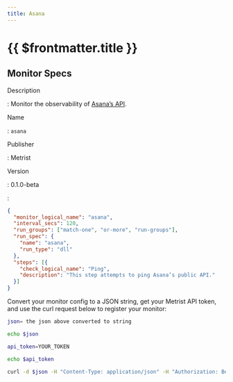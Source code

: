 ```yaml
---
title: Asana
---
```


# {{ $frontmatter.title }}

## Monitor Specs

Description

: Monitor the observability of [Asana’s API](https://developers.asana.com/docs).

Name

: `asana`

Publisher

: Metrist

Version

: 0.1.0-beta

: &nbsp;


<!--@include: /parts/_1.md-->


<!--@include: /parts/_2.md-->


<!--@include: /parts/_3.md-->





<!--@include: /parts/_4.md-->


```json
{
  "monitor_logical_name": "asana",
  "interval_secs": 120,
  "run_groups": ["match-one", "or-more", "run-groups"],
  "run_spec": {
    "name": "asana",
    "run_type": "dll"
  },
  "steps": [{
    "check_logical_name": "Ping",
    "description": "This step attempts to ping Asana’s public API."
  }]
}
```




Convert your monitor config to a JSON string, get your Metrist API token, and use the curl request below to register your monitor:

```sh
json= the json above converted to string

echo $json

api_token=YOUR_TOKEN

echo $api_token

curl -d $json -H "Content-Type: application/json" -H "Authorization: Bearer $api_token" 'https://app.metrist.io/api/v0/monitor-config'

```

<!--@include: /parts/tips_api.md-->


<!--@include: /parts/_5.md-->


<!--@include: /parts/result.md-->
